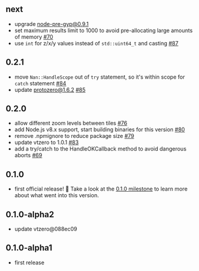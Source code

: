 ## next

* upgrade node-pre-gyp@0.9.1
* set maximum results limit to 1000 to avoid pre-allocating large amounts of memory [#70](https://github.com/mapbox/vtquery/issues/70)
* use `int` for z/x/y values instead of `std::uint64_t` and casting [#87](https://github.com/mapbox/vtquery/issues/87)

## 0.2.1

* move `Nan::HandleScope` out of `try` statement, so it's within scope for `catch` statement [#84](https://github.com/mapbox/vtquery/pull/84)
* update protozero@1.6.2 [#85](https://github.com/mapbox/vtquery/pull/85)

## 0.2.0

* allow different zoom levels between tiles [#76](https://github.com/mapbox/vtquery/pull/76)
* add Node.js v8.x support, start building binaries for this version [#80](https://github.com/mapbox/vtquery/pull/80)
* remove .npmignore to reduce package size [#79](https://github.com/mapbox/vtquery/pull/79)
* update vtzero to 1.0.1 [#83](https://github.com/mapbox/vtquery/pull/83)
* add a try/catch to the HandleOKCallback method to avoid dangerous aborts [#69](https://github.com/mapbox/vtquery/issues/69)

## 0.1.0

* first official release! :tada: Take a look at the [0.1.0 milestone](https://github.com/mapbox/vtquery/milestone/1) to learn more about what went into this version.

## 0.1.0-alpha2

* update vtzero@088ec09

## 0.1.0-alpha1

* first release
